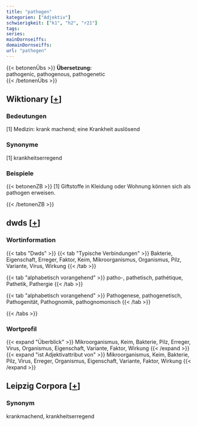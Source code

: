 ```yaml
---
title: "pathogen"
kategorien: ["Adjektiv"]
schwierigkeit: ["k1", "h2", "r21"]
tags:
series:
mainDornseiffs:
domainDornseiffs:
url: "pathogen"
---
```


{{< betonenÜbs >}}
**Übersetzung:**  
pathogenic, pathogenous, pathogenetic  
{{< /betonenÜbs >}}

## Wiktionary [[+](https://de.wiktionary.org/wiki/pathogen)]

### Bedeutungen
[1] Medizin: krank machend; eine Krankheit auslösend  

### Synonyme
[1] krankheitserregend  

### Beispiele
{{< betonenZB >}}
[1] Giftstoffe in Kleidung oder Wohnung können sich als pathogen erweisen.  

{{< /betonenZB >}}


## dwds [[+](https://www.dwds.de/wb/pathogen)]

### Wortinformation
{{< tabs "Dwds" >}}
{{< tab "Typische Verbindungen" >}}
Bakterie, Eigenschaft, Erreger, Faktor, Keim, Mikroorganismus, Organismus, Pilz, Variante, Virus, Wirkung
{{< /tab >}}

{{< tab "alphabetisch vorangehend" >}}
patho-, pathetisch, pathétique, Pathetik, Pathergie
{{< /tab >}}

{{< tab "alphabetisch vorangehend" >}}
Pathogenese, pathogenetisch, Pathogenität, Pathognomik, pathognomonisch
{{< /tab >}}

{{< /tabs >}}

### Wortprofil
{{< expand "Überblick" >}} Mikroorganismus, Keim, Bakterie, Pilz, Erreger, Virus, Organismus, Eigenschaft, Variante, Faktor, Wirkung {{< /expand >}}
{{< expand "ist Adjektivattribut von" >}} Mikroorganismus, Keim, Bakterie, Pilz, Virus, Erreger, Organismus, Eigenschaft, Variante, Faktor, Wirkung {{< /expand >}}

## Leipzig Corpora [[+](https://corpora.uni-leipzig.de/en/res?word=pathogen&corpusId=deu_newscrawl-public_2018)]


### Synonym
krankmachend, krankheitserregend


